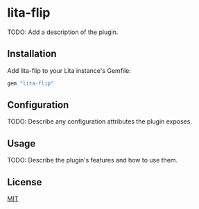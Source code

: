 # lita-flip

TODO: Add a description of the plugin.

## Installation

Add lita-flip to your Lita instance's Gemfile:

``` ruby
gem "lita-flip"
```

## Configuration

TODO: Describe any configuration attributes the plugin exposes.

## Usage

TODO: Describe the plugin's features and how to use them.

## License

[MIT](http://opensource.org/licenses/MIT)
